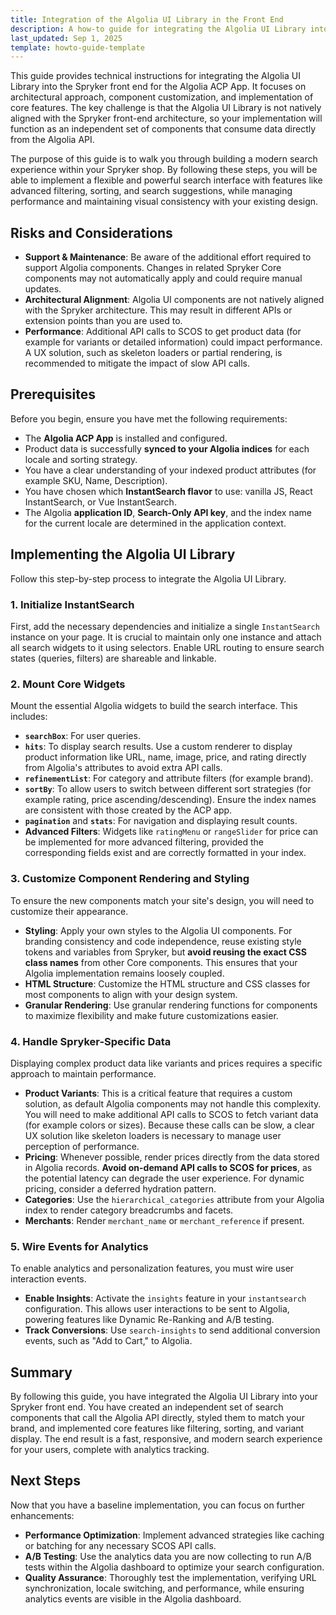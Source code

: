```yaml
---
title: Integration of the Algolia UI Library in the Front End
description: A how-to guide for integrating the Algolia UI Library into the Spryker front end, covering architectural considerations, component customization, and key feature implementation.
last_updated: Sep 1, 2025
template: howto-guide-template
---
```


This guide provides technical instructions for integrating the Algolia UI Library into the Spryker front end for the Algolia ACP App. It focuses on architectural approach, component customization, and implementation of core features. The key challenge is that the Algolia UI Library is not natively aligned with the Spryker front-end architecture, so your implementation will function as an independent set of components that consume data directly from the Algolia API.

The purpose of this guide is to walk you through building a modern search experience within your Spryker shop. By following these steps, you will be able to implement a flexible and powerful search interface with features like advanced filtering, sorting, and search suggestions, while managing performance and maintaining visual consistency with your existing design.

## Risks and Considerations

- **Support & Maintenance**: Be aware of the additional effort required to support Algolia components. Changes in related Spryker Core components may not automatically apply and could require manual updates.
- **Architectural Alignment**: Algolia UI components are not natively aligned with the Spryker architecture. This may result in different APIs or extension points than you are used to.
- **Performance**: Additional API calls to SCOS to get product data (for example for variants or detailed information) could impact performance. A UX solution, such as skeleton loaders or partial rendering, is recommended to mitigate the impact of slow API calls.

## Prerequisites

Before you begin, ensure you have met the following requirements:

* The **Algolia ACP App** is installed and configured.
* Product data is successfully **synced to your Algolia indices** for each locale and sorting strategy.
* You have a clear understanding of your indexed product attributes (for example SKU, Name, Description).
* You have chosen which **InstantSearch flavor** to use: vanilla JS, React InstantSearch, or Vue InstantSearch.
* The Algolia **application ID**, **Search-Only API key**, and the index name for the current locale are determined in the application context.

## Implementing the Algolia UI Library

Follow this step-by-step process to integrate the Algolia UI Library.

### 1. Initialize InstantSearch

First, add the necessary dependencies and initialize a single `InstantSearch` instance on your page. It is crucial to maintain only one instance and attach all search widgets to it using selectors. Enable URL routing to ensure search states (queries, filters) are shareable and linkable.

### 2. Mount Core Widgets

Mount the essential Algolia widgets to build the search interface. This includes:
- **`searchBox`**: For user queries.
- **`hits`**: To display search results. Use a custom renderer to display product information like URL, name, image, price, and rating directly from Algolia's attributes to avoid extra API calls.
- **`refinementList`**: For category and attribute filters (for example brand).
- **`sortBy`**: To allow users to switch between different sort strategies (for example rating, price ascending/descending). Ensure the index names are consistent with those created by the ACP app.
- **`pagination`** and **`stats`**: For navigation and displaying result counts.
- **Advanced Filters**: Widgets like `ratingMenu` or `rangeSlider` for price can be implemented for more advanced filtering, provided the corresponding fields exist and are correctly formatted in your index.

### 3. Customize Component Rendering and Styling

To ensure the new components match your site's design, you will need to customize their appearance.

- **Styling**: Apply your own styles to the Algolia UI components. For branding consistency and code independence, reuse existing style tokens and variables from Spryker, but **avoid reusing the exact CSS class names** from other Core components. This ensures that your Algolia implementation remains loosely coupled.
- **HTML Structure**: Customize the HTML structure and CSS classes for most components to align with your design system.
- **Granular Rendering**: Use granular rendering functions for components to maximize flexibility and make future customizations easier.

### 4. Handle Spryker-Specific Data

Displaying complex product data like variants and prices requires a specific approach to maintain performance.

- **Product Variants**: This is a critical feature that requires a custom solution, as default Algolia components may not handle this complexity. You will need to make additional API calls to SCOS to fetch variant data (for example colors or sizes). Because these calls can be slow, a clear UX solution like skeleton loaders is necessary to manage user perception of performance.
- **Pricing**: Whenever possible, render prices directly from the data stored in Algolia records. **Avoid on-demand API calls to SCOS for prices**, as the potential latency can degrade the user experience. For dynamic pricing, consider a deferred hydration pattern.
- **Categories**: Use the `hierarchical_categories` attribute from your Algolia index to render category breadcrumbs and facets.
- **Merchants**: Render `merchant_name` or `merchant_reference` if present.

### 5. Wire Events for Analytics

To enable analytics and personalization features, you must wire user interaction events.

- **Enable Insights**: Activate the `insights` feature in your `instantsearch` configuration. This allows user interactions to be sent to Algolia, powering features like Dynamic Re-Ranking and A/B testing.
- **Track Conversions**: Use `search-insights` to send additional conversion events, such as "Add to Cart," to Algolia.


## Summary

By following this guide, you have integrated the Algolia UI Library into your Spryker front end. You have created an independent set of search components that call the Algolia API directly, styled them to match your brand, and implemented core features like filtering, sorting, and variant display. The end result is a fast, responsive, and modern search experience for your users, complete with analytics tracking.

## Next Steps

Now that you have a baseline implementation, you can focus on further enhancements:

- **Performance Optimization**: Implement advanced strategies like caching or batching for any necessary SCOS API calls.
- **A/B Testing**: Use the analytics data you are now collecting to run A/B tests within the Algolia dashboard to optimize your search configuration.
- **Quality Assurance**: Thoroughly test the implementation, verifying URL synchronization, locale switching, and performance, while ensuring analytics events are visible in the Algolia dashboard.